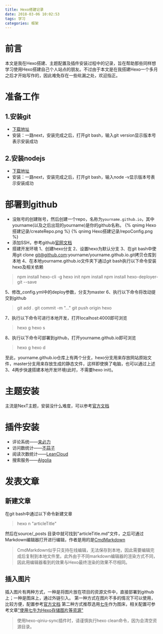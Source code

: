 ```yaml
---
title: Hexo搭建记录
date: 2018-03-06 10:02:53
tags: 学习
categories: 框架
---
```

# 前言
本文是我在Hexo搭建、主题配置及插件安装过程中的记录，旨在帮助那些同样想学习使用Hexo搭建自己个人站点的朋友。不过由于本文是在我搭建Hexo一个多月之后才开始写作的，因此难免存在一些纰漏之处，欢迎指正。

# 准备工作
## 1.安装git
- [下载地址](https://git-scm.com/downloads)
- 安装：一路next，安装完成之后，打开git bash，输入git version显示版本号表示安装成功

## 2.安装nodejs
- [下载地址](http://nodejs.cn/)
- 安装：一路next，安装完成之后，打开git bash，输入node -v显示版本号表示安装成功

# 部署到github
- 没账号的创建账号，然后创建一个repo，名称为`yourname.github.io`，其中yourname(以及之后出现的yourname)是你的github名称。
{% qnimg Hexo搭建记录/createRepo.png %}
{% qnimg Hexo搭建记录/repoConfig.png %}
- 添加SSH，参考github[官网文档](https://help.github.com/articles/connecting-to-github-with-ssh/)
- 搭建开发环境
  1、创建hexo分支
  2、设置hexo为默认分支
  3、在git bash中使用git clone git@github.com:yourname/yourname.github.io.git拷贝仓库到本地
  4、在本地yourname.github.io文件夹下通过git bash执行以下命令安装hexo及相关依赖
> npm install hexo-cli -g
hexo init
npm install
npm install hexo-deployer-git --save

  5、修改_config.yml中的deploy参数，分支为master
  6、执行以下命令将改动提交到github
> git add .
git commit -m "..."
git push origin hexo
  
  7、执行以下命令可进行本地开发，打开localhost:4000即可浏览
> hexo g
hexo s

  8、执行以下命令可部署到github，打开yourname.github.io即可浏览
> hexo g
hexo d

  至此，yourname.github.io仓库上有两个分支，hexo分支用来存放网站原始文件，master分支用来存放生成的静态文件，这样即使换了电脑，也可以通过上述3、4两步快速搭建本地开发环境(此时，不需要hexo init)。
  
# 主题安装
主流是NexT主题，安装没什么难度，可以参考[官方文档](http://theme-next.iissnan.com/third-party-services.html#livere)

# 插件安装
- 评论系统——[来必力](http://theme-next.iissnan.com/third-party-services.html#livere)
- 访问数统计——[不蒜子](http://theme-next.iissnan.com/third-party-services.html#analytics-busuanzi)
- 阅读次数统计——[LeanCloud](https://notes.wanghao.work/2015-10-21-%E4%B8%BANexT%E4%B8%BB%E9%A2%98%E6%B7%BB%E5%8A%A0%E6%96%87%E7%AB%A0%E9%98%85%E8%AF%BB%E9%87%8F%E7%BB%9F%E8%AE%A1%E5%8A%9F%E8%83%BD.html#%E9%85%8D%E7%BD%AELeanCloud)
- 搜索服务——[Algolia](http://theme-next.iissnan.com/third-party-services.html#algolia-search)

# 发表文章
## 新建文章
在git bash中通过以下命令新建文章
> hexo n "articleTitle"

然后在source/_posts 目录中就可找到"articleTitle.md"文件，之后可通过Markdown编辑器打开进行编辑，作者是用的是[CmdMarkdown](https://www.zybuluo.com/mdeditor)
> CmdMarkdown似乎只支持在线编辑，无法保存到本地，因此需要编辑完成后复制到本地文件里。此外由于不同markdown编辑器的渲染方式不同，因此用编辑器看到的效果与Hexo最终渲染的效果不尽相同。

## 插入图片
插入图片有两种方式，一种是将图片放在项目的资源文件中，直接部署到github上；一种是图床上，通过外链引入。
第一种方式在图片不多的情况下可以使用，比较方便，配置参考[官方文档](https://hexo.io/zh-cn/docs/asset-folders.html)
第二种方式推荐选用[七牛](https://www.qiniu.com/)作为图床，相关配置可参考文章["使用七牛为Hexo存储图片等资源"](https://yuchen-lea.github.io/2016-01-21-use-qiniu-store-file-for-hexo/)
> 使用hexo-qiniu-sync插件时，请谨慎执行hexo clean命令，因为会清空资源目录。